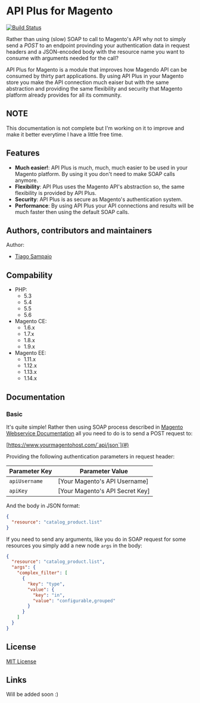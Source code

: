 # API Plus for Magento

[![Build Status](https://travis-ci.org/tiagosampaio/ApiPlus.svg?branch=master)](https://travis-ci.org/tiagosampaio/ApiPlus)

Rather than using (slow) SOAP to call to Magento's API why not to simply send a *POST* to an endpoint provinding your authentication data in request headers and a JSON-encoded body with the resource name you want to consume with arguments needed for the call?

API Plus for Magento is a module that improves how Magendo API can be consumed by thirty part applications. By using API Plus in your Magento store you make the API connection much eaiser but with the same abstraction and providing the same flexibility and security that Magento platform already provides for all its community.

## NOTE

This documentation is not complete but I'm working on it to improve and make it better everytime I have a little free time.

## Features

- **Much easier!**: API Plus is much, much, much easier to be used in your Magento platform. By using it you don't need to make SOAP calls anymore.
- **Flexibility**: API Plus uses the Magento API's abstraction so, the same flexibility is provided by API Plus.
- **Security**: API Plus is as secure as Magento's authentication system.
- **Performance**: By using API Plus your API connections and results will be much faster then using the default SOAP calls.

## Authors, contributors and maintainers

Author:
- [Tiago Sampaio](http://tiagosampaio.com)

## Compability

- PHP: 
  - 5.3
  - 5.4
  - 5.5
  - 5.6
- Magento CE: 
  - 1.6.x
  - 1.7.x
  - 1.8.x
  - 1.9.x
- Magento EE: 
  - 1.11.x
  - 1.12.x
  - 1.13.x
  - 1.14.x

## Documentation

### Basic

It's quite simple! Rather then using SOAP process described in [Magento Webservice Documentation](http://devdocs.magento.com/guides/m1x/api/soap/introduction.html) all you need to do is to send a POST request to:

[https://www.yourmagentohost.com/`api/json`](#)

Providing the following authentication parameters in request header:

Parameter Key | Parameter Value
--- | ---
`apiUsername` | [Your Magento's API Username]
`apiKey` | [Your Magento's API Secret Key]

And the body in JSON format:

```json
{
  "resource": "catalog_product.list"
}
```

If you need to send any arguments, like you do in SOAP request for some resources you simply add a new node `args` in the body:

```json
{
  "resource": "catalog_product.list",
  "args": {
    "complex_filter": [
      {
        "key": "type",
        "value": {
          "key": "in",
          "value": "configurable,grouped"
        }
      }
    ]
  }
}
```


## License

[MIT License](LICENSE.txt)

## Links

Will be added soon :)
